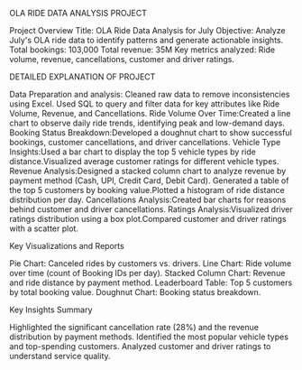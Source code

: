 OLA RIDE DATA ANALYSIS PROJECT

Project Overview 
Title: OLA Ride Data Analysis for July
Objective: Analyze July's OLA ride data to identify patterns and generate actionable insights.
Total bookings: 103,000
Total revenue: 35M
Key metrics analyzed: Ride volume, revenue, cancellations, customer and driver ratings.

DETAILED EXPLANATION OF PROJECT

Data Preparation and analysis: 
Cleaned raw data to remove inconsistencies using Excel.
Used SQL to query and filter data for key attributes like Ride Volume, Revenue, and Cancellations.
Ride Volume Over Time:Created a line chart to observe daily ride trends, identifying peak and low-demand days.
Booking Status Breakdown:Developed a doughnut chart to show successful bookings, customer cancellations, and driver cancellations.
Vehicle Type Insights:Used a bar chart to display the top 5 vehicle types by ride distance.Visualized average customer ratings for different vehicle types.
Revenue Analysis:Designed a stacked column chart to analyze revenue by payment method (Cash, UPI, Credit Card, Debit Card).
Generated a table of the top 5 customers by booking value.Plotted a histogram of ride distance distribution per day.
Cancellations Analysis:Created bar charts for reasons behind customer and driver cancellations.
Ratings Analysis:Visualized driver ratings distribution using a box plot.Compared customer and driver ratings with a scatter plot.

Key Visualizations and Reports

Pie Chart: Canceled rides by customers vs. drivers.
Line Chart: Ride volume over time (count of Booking IDs per day).
Stacked Column Chart: Revenue and ride distance by payment method.
Leaderboard Table: Top 5 customers by total booking value.
Doughnut Chart: Booking status breakdown.

Key Insights Summary

Highlighted the significant cancellation rate (28%) and the revenue distribution by payment methods.
Identified the most popular vehicle types and top-spending customers.
Analyzed customer and driver ratings to understand service quality.
